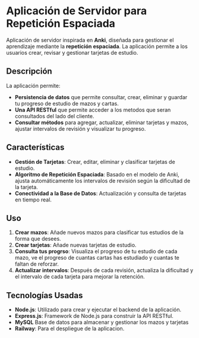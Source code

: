 # Aplicación de Servidor para Repetición Espaciada

Aplicación de servidor inspirada en **Anki**, diseñada para gestionar el aprendizaje mediante la **repetición espaciada**. La aplicación permite a los usuarios crear, revisar y gestionar tarjetas de estudio.

## Descripción

La aplicación permite:
- **Persistencia de datos** que permite consultar, crear, eliminar y guardar tu progreso de estudio de mazos y cartas.
- **Una API RESTful** que permite acceder a los metodos que seran consultados del lado del cliente.
- **Consultar métodos** para agregar, actualizar, eliminar tarjetas y mazos, ajustar intervalos de revisión y visualizar tu progreso.

## Características

- **Gestión de Tarjetas**: Crear, editar, eliminar y clasificar tarjetas de estudio.
- **Algoritmo de Repetición Espaciada**: Basado en el modelo de Anki, ajusta automáticamente los intervalos de revisión según la dificultad de la tarjeta.
- **Conectividad a la Base de Datos**: Actualización y consulta de tarjetas en tiempo real.

## Uso

1. **Crear mazos**: Añade nuevos mazos para clasificar tus estudios de la forma que desees.
2. **Crear tarjetas**: Añade nuevas tarjetas de estudio.
3. **Consulta tus progrso**: Visualiza el progreso de tu estudio de cada mazo, ve el progreso de cuantas cartas has estudiado y cuantas te faltan de reforzar.
4. **Actualizar intervalos**: Después de cada revisión, actualiza la dificultad y el intervalo de cada tarjeta para mejorar la retención.

## Tecnologías Usadas

- **Node.js**: Utilizado para crear y ejecutar el backend de la aplicación.
- **Express.js**: Framework de Node.js para construir la API RESTful.
- **MySQL** Base de datos para almacenar y gestionar los mazos y tarjetas
- **Railway**: Para el despliegue de la aplicacion.

